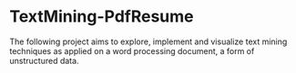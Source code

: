 # TextMining-PdfResume

The following project aims to explore, implement and visualize  text mining techniques as applied on a word processing document, a form of unstructured data.




